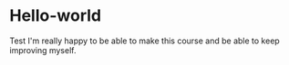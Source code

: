 # Hello-world
Test 
I'm really happy to be able to make this course and be able to keep improving myself.
